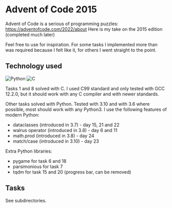 # Advent of Code 2015

Advent of Code is a serious of programming puzzles: https://adventofcode.com/2022/about
Here is my take on the 2015 edition (completed much later)

Feel free to use for inspiration. For some tasks I implemented more than was
required because I felt like it, for others I went straight to the point.

## Technology used

![Python](https://img.shields.io/badge/python-3-blue) ![C](https://img.shields.io/badge/C-C99-green)

Tasks 1 and 8 solved with C. I used C99 standard and only tested with GCC 12.2.0, but it should work with any C
compiler and with newer standards. 

Other tasks solved with Python. Tested with 3.10 and with 3.6 where possible, most should work with any Python3. I use the following
features of modern Python:
* dataclasses (introduced in 3.7) - day 15, 21 and 22
* walrus operator (introduced in 3.8) - day 6 and 11
* math.prod (introduced in 3.8) - day 24
* match/case  (introduced in 3.10) - day 23

Extra Python libraries:
* pygame for task 6 and 18
* parsimonious for task 7
* tqdm for task 15 and 20 (progress bar, can be removed)

## Tasks

See subdirectories.